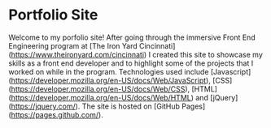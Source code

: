 # Portfolio Site


Welcome to my porfolio site! After going through the immersive Front End Engineering program at [The Iron Yard Cincinnati] (https://www.theironyard.com/cincinnati) I created this site to showcase my skills as a front end developer and to highlight some of the projects that I worked on while in the program.  Technologies used include [Javascript] (https://developer.mozilla.org/en-US/docs/Web/JavaScript), [CSS] (https://developer.mozilla.org/en-US/docs/Web/CSS), [HTML] (https://developer.mozilla.org/en-US/docs/Web/HTML) and [jQuery] (https://jquery.com/).  The site is hosted on [GitHub Pages] (https://pages.github.com/).